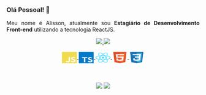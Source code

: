 ### Olá Pessoal! 👋

<p align="justify"> 
  Meu nome é Alisson, atualmente sou <strong>Estagiário de Desenvolvimento Front-end</strong> utilizando a tecnologia ReactJS.
</p>

<div align="center">
  <a href="https://github.com/alissonrsantos">
  <img height="180em" src="https://github-readme-stats.vercel.app/api?username=alissonrsantos&show_icons=true&theme=dracula&include_all_commits=true&count_private=true"/>
  <img height="180em" src="https://github-readme-stats.vercel.app/api/top-langs/?username=alissonrsantos&layout=compact&langs_count=7&theme=dracula"/>
</div>

<div style="display: inline_block" align="center"><br>
  <img align="center" alt="Alisson-Js" height="30" width="40" src="https://raw.githubusercontent.com/devicons/devicon/master/icons/javascript/javascript-plain.svg">
  <img align="center" alt="Alisson-Ts" height="30" width="40" src="https://raw.githubusercontent.com/devicons/devicon/master/icons/typescript/typescript-plain.svg">
  <img align="center" alt="Alisson-React" height="30" width="40" src="https://raw.githubusercontent.com/devicons/devicon/master/icons/react/react-original.svg">
  <img align="center" alt="Alisson-HTML" height="30" width="40" src="https://raw.githubusercontent.com/devicons/devicon/master/icons/html5/html5-original.svg">
  <img align="center" alt="Alisson-CSS" height="30" width="40" src="https://raw.githubusercontent.com/devicons/devicon/master/icons/css3/css3-original.svg">
</div>
  
  

<div style="margin-top: 50px" align="center">
  <a href = "mailto:romao.portfolio@gmail.com"><img src="https://img.shields.io/badge/-Gmail-%23333?style=for-the-badge&logo=gmail&logoColor=white" target="_blank"></a>
  <a href="https://www.linkedin.com/in/alissonrsantos" target="_blank"><img src="https://img.shields.io/badge/-LinkedIn-%230077B5?style=for-the-badge&logo=linkedin&logoColor=white" target="_blank"></a> 
</div>
